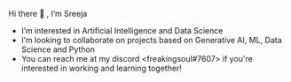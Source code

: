 Hi there 👋 , I’m Sreeja<br>
-  I’m interested in Artificial Intelligence and Data Science<br>
- I’m looking to collaborate on projects based on Generative AI, ML, Data Science and Python<br>
- You can reach me at my discord <freakingsoul#7607> if you're interested in working and learning together!<br>

<!---
nitin-sparky/nitin-sparky is a ✨ special ✨ repository because its README.md (this file) appears on your GitHub profile.
You can click the Preview link to take a look at your changes.
--->

<!--
**KaturiSreeja/KaturiSreeja** is a ✨ _special_ ✨ repository because its `README.md` (this file) appears on your GitHub profile.

Here are some ideas to get you started:

- 🔭 I’m currently working on ...
- 🌱 I’m currently learning ...
- 👯 I’m looking to collaborate on ...
- 🤔 I’m looking for help with ...
- 💬 Ask me about ...
- 📫 How to reach me: ...
- 😄 Pronouns: ...
- ⚡ Fun fact: ...
-->

